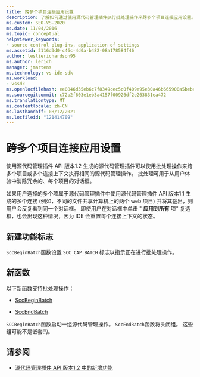 ```yaml
---
title: 跨多个项目连接应用设置
description: 了解如何通过使用源代码管理插件执行批处理操作来跨多个项目连接应用设置。
ms.custom: SEO-VS-2020
ms.date: 11/04/2016
ms.topic: conceptual
helpviewer_keywords:
- source control plug-ins, application of settings
ms.assetid: 2116d3d0-c46c-4d0a-b482-08a178584f46
author: leslierichardson95
ms.author: lerich
manager: jmartens
ms.technology: vs-ide-sdk
ms.workload:
- vssdk
ms.openlocfilehash: ee0846d35eb6c7f8349cec5c0f409e95e30a46b665900a5beba39c980f3b0b92
ms.sourcegitcommit: c72b2f603e1eb3a4157f00926df2e263831ea472
ms.translationtype: MT
ms.contentlocale: zh-CN
ms.lasthandoff: 08/12/2021
ms.locfileid: "121414709"
---
```

# <a name="application-of-settings-across-multiple-project-connections"></a>跨多个项目连接应用设置
使用源代码管理插件 API 版本1.2 生成的源代码管理插件可以使用批处理操作来跨多个项目或多个连接上下文执行相同的源代码管理操作。 批处理可用于从用户体验中消除冗余的、每个项目的对话框。

 如果用户选择的多个项属于源代码管理插件中使用源代码管理插件 API 版本1.1 生成的多个连接 (例如，不同的文件共享计算机上的两个 web 项目) 并将其签出，则用户会反复看到同一个对话框。 即使用户在对话框中单击 " **应用到所有** 项" 复选框，也会出现这种情况，因为 IDE 会重置每个连接上下文的状态。

## <a name="new-capability-flag"></a>新建功能标志
 `SccBeginBatch`函数设置 `SCC_CAP_BATCH` 标志以指示正在进行批处理操作。

## <a name="new-functions"></a>新函数
以下新函数支持批处理操作：

- [SccBeginBatch](../../extensibility/sccbeginbatch-function.md)

- [SccEndBatch](../../extensibility/sccendbatch-function.md)

`SCCBeginBatch`函数启动一组源代码管理操作。 `SccEndBatch`函数将关闭组。 这些组可能不是嵌套的。

## <a name="see-also"></a>请参阅
- [源代码管理插件 API 版本1.2 中的新增功能](../../extensibility/internals/what-s-new-in-the-source-control-plug-in-api-version-1-2.md)
